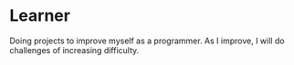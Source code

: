 # Learner
Doing projects to improve myself as a programmer. As I improve, I will do challenges of increasing difficulty.
